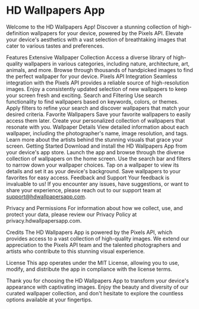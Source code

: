 # HD Wallpapers App
Welcome to the HD Wallpapers App! Discover a stunning collection of high-definition wallpapers for your device, powered by the Pixels API. Elevate your device's aesthetics with a vast selection of breathtaking images that cater to various tastes and preferences.

Features
Extensive Wallpaper Collection
Access a diverse library of high-quality wallpapers in various categories, including nature, architecture, art, animals, and more.
Browse through thousands of handpicked images to find the perfect wallpaper for your device.
Pixels API Integration
Seamless integration with the Pixels API provides a reliable source of high-resolution images.
Enjoy a consistently updated selection of new wallpapers to keep your screen fresh and exciting.
Search and Filtering
Use search functionality to find wallpapers based on keywords, colors, or themes.
Apply filters to refine your search and discover wallpapers that match your desired criteria.
Favorite Wallpapers
Save your favorite wallpapers to easily access them later.
Create your personalized collection of wallpapers that resonate with you.
Wallpaper Details
View detailed information about each wallpaper, including the photographer's name, image resolution, and tags.
Learn more about the artists behind the stunning visuals that grace your screen.
Getting Started
Download and install the HD Wallpapers App from your device's app store.
Launch the app and browse through the diverse collection of wallpapers on the home screen.
Use the search bar and filters to narrow down your wallpaper choices.
Tap on a wallpaper to view its details and set it as your device's background.
Save wallpapers to your favorites for easy access.
Feedback and Support
Your feedback is invaluable to us! If you encounter any issues, have suggestions, or want to share your experience, please reach out to our support team at support@hdwallpapersapp.com.

Privacy and Permissions
For information about how we collect, use, and protect your data, please review our Privacy Policy at privacy.hdwallpapersapp.com.

Credits
The HD Wallpapers App is powered by the Pixels API, which provides access to a vast collection of high-quality images. We extend our appreciation to the Pixels API team and the talented photographers and artists who contribute to this stunning visual experience.

License
This app operates under the MIT License, allowing you to use, modify, and distribute the app in compliance with the license terms.

Thank you for choosing the HD Wallpapers App to transform your device's appearance with captivating images. Enjoy the beauty and diversity of our curated wallpaper collection, and don't hesitate to explore the countless options available at your fingertips.
